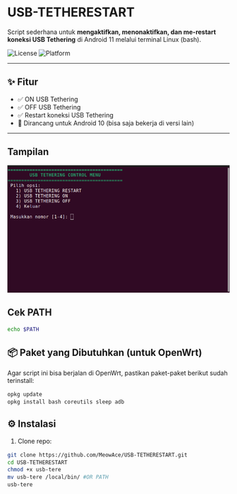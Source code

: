 # USB-TETHERESTART

Script sederhana untuk **mengaktifkan, menonaktifkan, dan me-restart koneksi USB Tethering** di Android 11 melalui terminal Linux (bash).

![License](https://img.shields.io/github/license/MeowAce/USB-TETHERESTART)
![Platform](https://img.shields.io/badge/platform-Linux-blue)

---

## ✨ Fitur
- ✅ ON USB Tethering
- ✅ OFF USB Tethering
- ✅ Restart koneksi USB Tethering
- 🧩 Dirancang untuk Android 10 (bisa saja bekerja di versi lain)

---

## Tampilan
![Tampilan](/img/image.png)


## Cek PATH
```bash
echo $PATH
```

## 📦 Paket yang Dibutuhkan (untuk OpenWrt)

Agar script ini bisa berjalan di OpenWrt, pastikan paket-paket berikut sudah terinstall:

```bash
opkg update
opkg install bash coreutils sleep adb
```

## ⚙️ Instalasi

1. Clone repo:
```bash
git clone https://github.com/MeowAce/USB-TETHERESTART.git
cd USB-TETHERESTART
chmod +x usb-tere
mv usb-tere /local/bin/ #OR PATH
usb-tere
```
